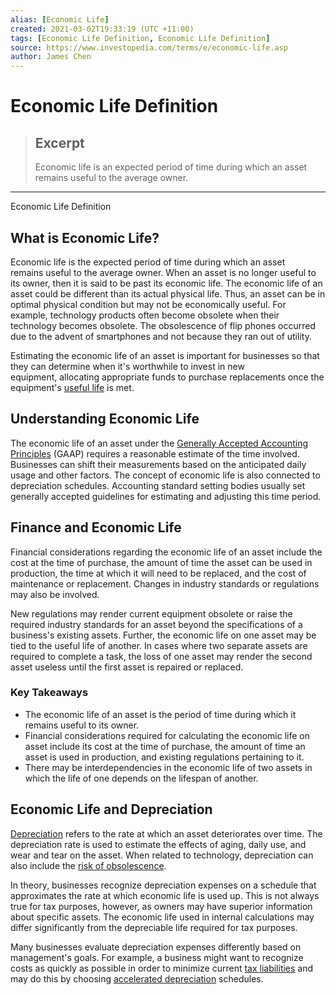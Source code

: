 ```yaml
---
alias: [Economic Life]
created: 2021-03-02T19:33:19 (UTC +11:00)
tags: [Economic Life Definition, Economic Life Definition]
source: https://www.investopedia.com/terms/e/economic-life.asp
author: James Chen
---
```


# Economic Life Definition

> ## Excerpt
> Economic life is an expected period of time during which an asset remains useful to the average owner.

---

Economic Life Definition
## What is Economic Life?

Economic life is the expected period of time during which an asset remains useful to the average owner. When an asset is no longer useful to its owner, then it is said to be past its economic life. The economic life of an asset could be different than its actual physical life. Thus, an asset can be in optimal physical condition but may not be economically useful. For example, technology products often become obsolete when their technology becomes obsolete. The obsolescence of flip phones occurred due to the advent of smartphones and not because they ran out of utility.

Estimating the economic life of an asset is important for businesses so that they can determine when it's worthwhile to invest in new equipment, allocating appropriate funds to purchase replacements once the equipment's [useful life](https://www.investopedia.com/terms/u/usefullife.asp) is met.

## Understanding Economic Life

The economic life of an asset under the [Generally Accepted Accounting Principles](https://www.investopedia.com/terms/g/gaap.asp) (GAAP) requires a reasonable estimate of the time involved. Businesses can shift their measurements based on the anticipated daily usage and other factors. The concept of economic life is also connected to depreciation schedules. Accounting standard setting bodies usually set generally accepted guidelines for estimating and adjusting this time period.

## Finance and Economic Life

Financial considerations regarding the economic life of an asset include the cost at the time of purchase, the amount of time the asset can be used in production, the time at which it will need to be replaced, and the cost of maintenance or replacement. Changes in industry standards or regulations may also be involved.

New regulations may render current equipment obsolete or raise the required industry standards for an asset beyond the specifications of a business's existing assets. Further, the economic life on one asset may be tied to the useful life of another. In cases where two separate assets are required to complete a task, the loss of one asset may render the second asset useless until the first asset is repaired or replaced.

### Key Takeaways

-   The economic life of an asset is the period of time during which it remains useful to its owner.
-   Financial considerations required for calculating the economic life on asset include its cost at the time of purchase, the amount of time an asset is used in production, and existing regulations pertaining to it.
-   There may be interdependencies in the economic life of two assets in which the life of one depends on the lifespan of another.

## Economic Life and Depreciation

[Depreciation](https://www.investopedia.com/terms/d/depreciation.asp) refers to the rate at which an asset deteriorates over time. The depreciation rate is used to estimate the effects of aging, daily use, and wear and tear on the asset. When related to technology, depreciation can also include the [risk of obsolescence](https://www.investopedia.com/terms/o/obsolescencerisk.asp).

In theory, businesses recognize depreciation expenses on a schedule that approximates the rate at which economic life is used up. This is not always true for tax purposes, however, as owners may have superior information about specific assets. The economic life used in internal calculations may differ significantly from the depreciable life required for tax purposes.

Many businesses evaluate depreciation expenses differently based on management's goals. For example, a business might want to recognize costs as quickly as possible in order to minimize current [tax liabilities](https://www.investopedia.com/terms/t/taxliability.asp) and may do this by choosing [accelerated depreciation](https://www.investopedia.com/terms/a/accelerateddepreciation.asp) schedules.
